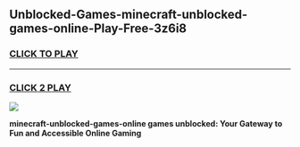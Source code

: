 
## Unblocked-Games-minecraft-unblocked-games-online-Play-Free-3z6i8
<h3>
<a href="https://premium76.site?title=minecraft-unblocked-games-online&ref=22A">CLICK TO PLAY</a></h3>
<hr>

<h3>
<a href="https://premium76.site?title=minecraft-unblocked-games-online&ref=22A">CLICK 2 PLAY</a>
  
</h3>

<a href="https://premium76.site?title=minecraft-unblocked-games-online&ref=22A"><img src="https://clearcache.store/games.png"></a>


**minecraft-unblocked-games-online games unblocked: Your Gateway to Fun and Accessible Online Gaming**
